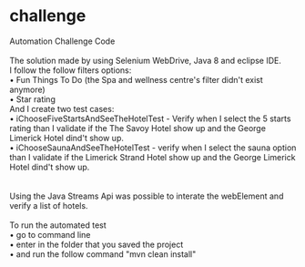 # challenge
Automation Challenge Code<br>
<br>
The solution made by using Selenium WebDrive, Java 8 and eclipse IDE.<br>
I follow the follow filters options:<br>
    • Fun Things To Do (the Spa and wellness centre's filter didn't exist anymore)<br>
    • Star rating<br>
And I create two test cases:<br>
    • iChooseFiveStartsAndSeeTheHotelTest - Verify when I select the 5 starts rating than I validate if the The Savoy Hotel show up and the George Limerick Hotel dind't show up.<br>
    • iChooseSaunaAndSeeTheHotelTest - verify when I select the sauna option than I validate if the Limerick Strand Hotel show up and the George Limerick Hotel dind't show up.<br>
<br>    
Using the Java Streams Api was possible to interate the webElement and verify a list of hotels.<br>
<br>
To run the automated test <br>
    • go to command line<br>
    • enter in the folder that you saved the project<br>
    • and run the follow command "mvn clean install"<br>
    
    
